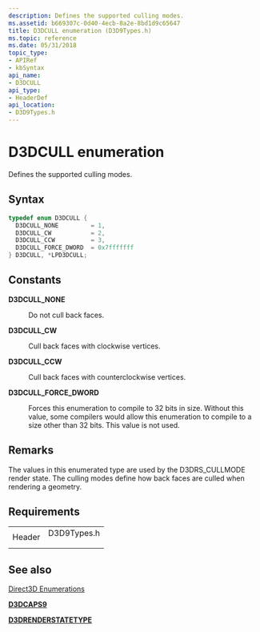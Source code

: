 ```yaml
---
description: Defines the supported culling modes.
ms.assetid: b669307c-0d40-4ecb-8a2e-8bd1d9c65647
title: D3DCULL enumeration (D3D9Types.h)
ms.topic: reference
ms.date: 05/31/2018
topic_type: 
- APIRef
- kbSyntax
api_name: 
- D3DCULL
api_type: 
- HeaderDef
api_location: 
- D3D9Types.h
---
```


# D3DCULL enumeration

Defines the supported culling modes.

## Syntax


```C++
typedef enum D3DCULL { 
  D3DCULL_NONE         = 1,
  D3DCULL_CW           = 2,
  D3DCULL_CCW          = 3,
  D3DCULL_FORCE_DWORD  = 0x7fffffff
} D3DCULL, *LPD3DCULL;
```



## Constants

<dl> <dt>

<span id="D3DCULL_NONE"></span><span id="d3dcull_none"></span>**D3DCULL\_NONE**
</dt> <dd>

Do not cull back faces.

</dd> <dt>

<span id="D3DCULL_CW"></span><span id="d3dcull_cw"></span>**D3DCULL\_CW**
</dt> <dd>

Cull back faces with clockwise vertices.

</dd> <dt>

<span id="D3DCULL_CCW"></span><span id="d3dcull_ccw"></span>**D3DCULL\_CCW**
</dt> <dd>

Cull back faces with counterclockwise vertices.

</dd> <dt>

<span id="D3DCULL_FORCE_DWORD"></span><span id="d3dcull_force_dword"></span>**D3DCULL\_FORCE\_DWORD**
</dt> <dd>

Forces this enumeration to compile to 32 bits in size. Without this value, some compilers would allow this enumeration to compile to a size other than 32 bits. This value is not used.

</dd> </dl>

## Remarks

The values in this enumerated type are used by the D3DRS\_CULLMODE render state. The culling modes define how back faces are culled when rendering a geometry.

## Requirements



|                   |                                                                                        |
|-------------------|----------------------------------------------------------------------------------------|
| Header<br/> | <dl> <dt>D3D9Types.h</dt> </dl> |



## See also

<dl> <dt>

[Direct3D Enumerations](dx9-graphics-reference-d3d-enums.md)
</dt> <dt>

[**D3DCAPS9**](/windows/desktop/api/D3D9Caps/ns-d3d9caps-d3dcaps9)
</dt> <dt>

[**D3DRENDERSTATETYPE**](./d3drenderstatetype.md)
</dt> </dl>

 

 
